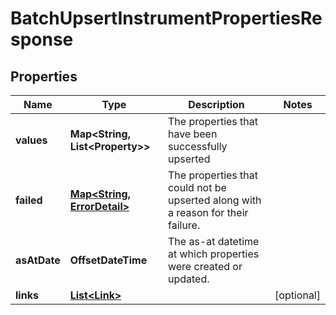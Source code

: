 

# BatchUpsertInstrumentPropertiesResponse


## Properties

| Name | Type | Description | Notes |
|------------ | ------------- | ------------- | -------------|
|**values** | **Map&lt;String, List&lt;Property&gt;&gt;** | The properties that have been successfully upserted |  |
|**failed** | [**Map&lt;String, ErrorDetail&gt;**](ErrorDetail.md) | The properties that could not be upserted along with a reason for their failure. |  |
|**asAtDate** | **OffsetDateTime** | The as-at datetime at which properties were created or updated. |  |
|**links** | [**List&lt;Link&gt;**](Link.md) |  |  [optional] |



